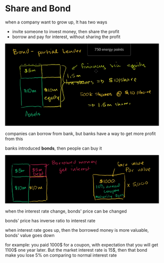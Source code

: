 # Share and Bond
when a company want to grow up, It has two ways
- invite someone to invest money, then share the profit
- borrow and pay for interest, without sharing the profit

![](2023-07-25-23-50-18.png)

companies can borrow from bank, but banks have a way to get more profit from this

banks introduced **bonds**, then people can buy it

![](2023-07-25-23-51-30.png)

when the interest rate change, bonds' price can be changed

bonds' price has inverse ratio to interest rate

when interest rate goes up, then the borrowed money is more valuable, bonds' value goes down

for example: you paid 1000$ for a coupon, with expectation that you will get 1100$ one year later. But the market interest rate is 15$, then that bond make you lose 5% on comparing to normal interest rate